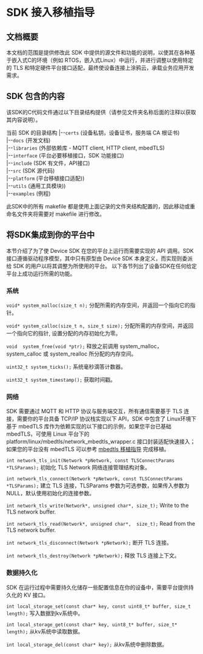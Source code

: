 # SDK 接入移植指导

## 文档概要
本文档的范围是提供修改此 SDK 中提供的源文件和功能的说明，以使其在各种基于嵌入式C的环境（例如 RTOS，嵌入式Linux）中运行，并进行调整以使用特定的 TLS 和特定硬件平台接口适配，最终使设备连接上涂鸦云，承载业务应用开发需求。


## SDK 包含的内容

该SDK的C代码文件通过以下目录结构提供（请参见文件夹名称后面的注释以获取其内容说明）。

当前 SDK 的目录结构
|--`certs` (设备私钥，设备证书，服务端 CA 根证书) <br>
|--`docs` (开发文档) <br>
|--`libraries` (外部依赖库 - MQTT client, HTTP client, mbedTLS) <br>
|--`interface` (平台必要移植接口，SDK 功能接口) <br>
|--`include` (SDK 有文件，API接口) <br>
|--`src` (SDK 源代码) <br>
|--`platform` (平台移植接口适配)) <br>
|--`utils` (通用工具模块)) <br>
|--`examples` (例程) <br>

此SDK中的所有 makefile 都是使用上面记录的文件夹结构配置的，因此移动或重命名文件夹将需要对 makefile 进行修改。


## 将SDK集成到你的平台中

本节介绍了为了使 Device SDK 在您的平台上运行而需要实现的 API 调用。SDK 接口遵循驱动程序模型，其中只有原型由 Device SDK 本身定义，而实现则委派给 SDK 的用户以将其调整为所使用的平台。 以下各节列出了设备SDK在任何给定平台上成功运行所需的功能。


### 系统
`void* system_malloc(size_t n);`
分配所需的内存空间，并返回一个指向它的指针。

`void* system_calloc(size_t n, size_t size);`
分配所需的内存空间，并返回一个指向它的指针, 设置分配的内存初始化为零。

`void  system_free(void *ptr);`
释放之前调用 system_malloc，system_calloc 或 system_realloc 所分配的内存空间。

`uint32_t system_ticks();`
系统毫秒滴答计数器。

`uint32_t system_timestamp();`
获取时间戳。


### 网络

SDK 需要通过 MQTT 和 HTTP 协议与服务端交互，所有通信需要基于 TLS 连接，需要你的平台具备 TCP/IP 协议栈实现以下 API，SDK 中包含了 Linux环境下基于 mbedTLS 库作为依赖实现的以下接口的示例，如果您平台已基础 mbedTLS，可使用 Linux 平台下的 platform/linux/mbedtls/network_mbedtls_wrapper.c 接口封装适配快速接入；
如果您的平台没有 mbedTLS 可以参考 [mbedtls 移植指导](https://tls.mbed.org/kb/how-to/how-do-i-port-mbed-tls-to-a-new-environment-OS) 完成移植。

`int network_tls_init(Network *pNetwork, const TLSConnectParams *TLSParams);`
初始化 TLS Network 网络连接管理结构对象。

`int network_tls_connect(Network *pNetwork, const TLSConnectParams *TLSParams);`
建立 TLS 连接，TLSParams 参数为可选参数，如果传入参数为 NULL，默认使用初始化的连接参数。

`int network_tls_write(Network*, unsigned char*, size_t);`
Write to the TLS network buffer.

`int network_tls_read(Network*, unsigned char*,  size_t);`
Read from the TLS network buffer.

`int network_tls_disconnect(Network *pNetwork);`
断开 TLS 连接。

`int network_tls_destroy(Network *pNetwork);`
释放 TLS 连接上下文。


### 数据持久化

SDK 在运行过程中需要持久化储存一些配置信息在你的设备中，需要平台提供持久化的 KV 接口。

`int local_storage_set(const char* key, const uint8_t* buffer, size_t length);`
写入数据到kv系统中。

`int local_storage_get(const char* key, uint8_t* buffer, size_t* length);`
从kv系统中读取数据。

`int local_storage_del(const char* key);`
从kv系统中删除数据。